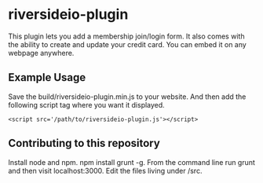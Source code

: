# riversideio-plugin

This plugin lets you add a membership join/login form. It also comes with the ability to create and update your credit card. You can embed it on any webpage anywhere.

## Example Usage

Save the build/riversideio-plugin.min.js to your website. And then add the following script tag where you want it displayed.

    <script src='/path/to/riversideio-plugin.js'></script>

## Contributing to this repository

Install node and npm. npm install grunt -g. From the command line run grunt and then visit localhost:3000. Edit the files living under /src.